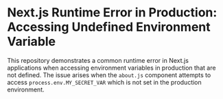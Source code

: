 # Next.js Runtime Error in Production: Accessing Undefined Environment Variable

This repository demonstrates a common runtime error in Next.js applications when accessing environment variables in production that are not defined.  The issue arises when the `about.js` component attempts to access `process.env.MY_SECRET_VAR` which is not set in the production environment.